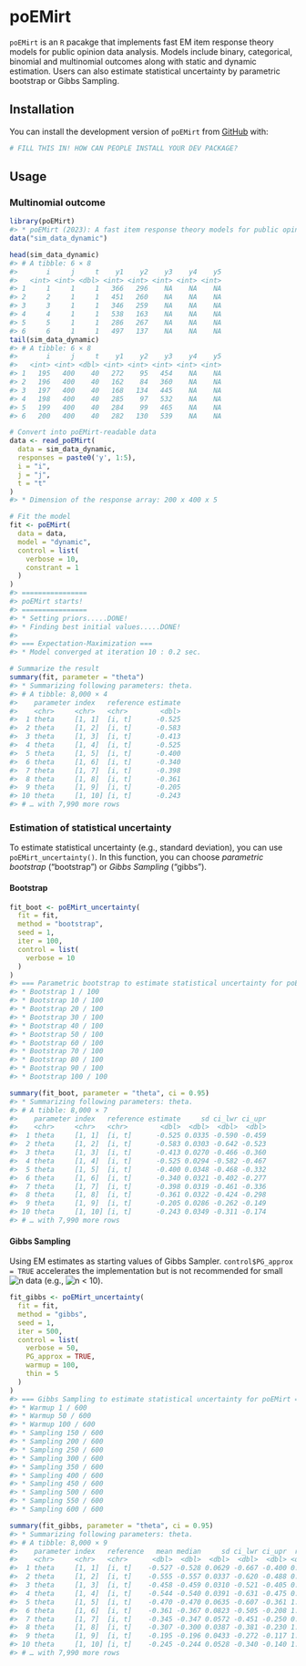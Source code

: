 
<!-- README.md is generated from README.Rmd. Please edit that file -->

# poEMirt

<!-- badges: start -->
<!-- badges: end -->

`poEMirt` is an `R` pacakge that implements fast EM item response theory
models for public opinion data analysis. Models include binary,
categorical, binomial and multinomial outcomes along with static and
dynamic estimation. Users can also estimate statistical uncertainty by
parametric bootstrap or Gibbs Sampling.

## Installation

You can install the development version of `poEMirt` from
[GitHub](https://github.com) with:

``` r
# FILL THIS IN! HOW CAN PEOPLE INSTALL YOUR DEV PACKAGE?
```

## Usage

### Multinomial outcome

``` r
library(poEMirt)
#> * poEMirt (2023): A fast item response theory models for public opinion data analysis
data("sim_data_dynamic")

head(sim_data_dynamic)
#> # A tibble: 6 × 8
#>       i     j     t    y1    y2    y3    y4    y5
#>   <int> <int> <dbl> <int> <int> <int> <int> <int>
#> 1     1     1     1   366   296    NA    NA    NA
#> 2     2     1     1   451   260    NA    NA    NA
#> 3     3     1     1   346   259    NA    NA    NA
#> 4     4     1     1   538   163    NA    NA    NA
#> 5     5     1     1   286   267    NA    NA    NA
#> 6     6     1     1   497   137    NA    NA    NA
tail(sim_data_dynamic)
#> # A tibble: 6 × 8
#>       i     j     t    y1    y2    y3    y4    y5
#>   <int> <int> <dbl> <int> <int> <int> <int> <int>
#> 1   195   400    40   272    95   454    NA    NA
#> 2   196   400    40   162    84   360    NA    NA
#> 3   197   400    40   168   134   445    NA    NA
#> 4   198   400    40   285    97   532    NA    NA
#> 5   199   400    40   284    99   465    NA    NA
#> 6   200   400    40   282   130   539    NA    NA

# Convert into poEMirt-readable data
data <- read_poEMirt(
  data = sim_data_dynamic,
  responses = paste0('y', 1:5),
  i = "i",
  j = "j",
  t = "t"
)
#> * Dimension of the response array: 200 x 400 x 5

# Fit the model
fit <- poEMirt(
  data = data,
  model = "dynamic",
  control = list(
    verbose = 10,
    constrant = 1
  )
)
#> ================
#> poEMirt starts! 
#> ================
#> * Setting priors.....DONE!
#> * Finding best initial values.....DONE!
#> 
#> === Expectation-Maximization ===
#> * Model converged at iteration 10 : 0.2 sec.

# Summarize the result
summary(fit, parameter = "theta")
#> * Summarizing following parameters: theta.
#> # A tibble: 8,000 × 4
#>    parameter index   reference estimate
#>    <chr>     <chr>   <chr>        <dbl>
#>  1 theta     [1, 1]  [i, t]      -0.525
#>  2 theta     [1, 2]  [i, t]      -0.583
#>  3 theta     [1, 3]  [i, t]      -0.413
#>  4 theta     [1, 4]  [i, t]      -0.525
#>  5 theta     [1, 5]  [i, t]      -0.400
#>  6 theta     [1, 6]  [i, t]      -0.340
#>  7 theta     [1, 7]  [i, t]      -0.398
#>  8 theta     [1, 8]  [i, t]      -0.361
#>  9 theta     [1, 9]  [i, t]      -0.205
#> 10 theta     [1, 10] [i, t]      -0.243
#> # … with 7,990 more rows
```

### Estimation of statistical uncertainty

To estimate statistical uncertainty (e.g., standard deviation), you can
use `poEMirt_uncertainty()`. In this function, you can choose
*parametric bootstrap* (“bootstrap”) or *Gibbs Sampling* (“gibbs”).

#### Bootstrap

``` r
fit_boot <- poEMirt_uncertainty(
  fit = fit,
  method = "bootstrap",
  seed = 1,
  iter = 100,
  control = list(
    verbose = 10
  )
)
#> === Parametric bootstrap to estimate statistical uncertainty for poEMirt ===
#> * Bootstrap 1 / 100 
#> * Bootstrap 10 / 100 
#> * Bootstrap 20 / 100 
#> * Bootstrap 30 / 100 
#> * Bootstrap 40 / 100 
#> * Bootstrap 50 / 100 
#> * Bootstrap 60 / 100 
#> * Bootstrap 70 / 100 
#> * Bootstrap 80 / 100 
#> * Bootstrap 90 / 100 
#> * Bootstrap 100 / 100

summary(fit_boot, parameter = "theta", ci = 0.95)
#> * Summarizing following parameters: theta.
#> # A tibble: 8,000 × 7
#>    parameter index   reference estimate     sd ci_lwr ci_upr
#>    <chr>     <chr>   <chr>        <dbl>  <dbl>  <dbl>  <dbl>
#>  1 theta     [1, 1]  [i, t]      -0.525 0.0335 -0.590 -0.459
#>  2 theta     [1, 2]  [i, t]      -0.583 0.0303 -0.642 -0.523
#>  3 theta     [1, 3]  [i, t]      -0.413 0.0270 -0.466 -0.360
#>  4 theta     [1, 4]  [i, t]      -0.525 0.0294 -0.582 -0.467
#>  5 theta     [1, 5]  [i, t]      -0.400 0.0348 -0.468 -0.332
#>  6 theta     [1, 6]  [i, t]      -0.340 0.0321 -0.402 -0.277
#>  7 theta     [1, 7]  [i, t]      -0.398 0.0319 -0.461 -0.336
#>  8 theta     [1, 8]  [i, t]      -0.361 0.0322 -0.424 -0.298
#>  9 theta     [1, 9]  [i, t]      -0.205 0.0286 -0.262 -0.149
#> 10 theta     [1, 10] [i, t]      -0.243 0.0349 -0.311 -0.174
#> # … with 7,990 more rows
```

#### Gibbs Sampling

Using EM estimates as starting values of Gibbs Sampler.
`control$PG_approx = TRUE` accelerates the implementation but is not
recommended for small
![n](https://latex.codecogs.com/png.image?%5Cdpi%7B110%7D&space;%5Cbg_white&space;n "n")
data (e.g.,
![n \< 10](https://latex.codecogs.com/png.image?%5Cdpi%7B110%7D&space;%5Cbg_white&space;n%20%3C%2010 "n < 10")).

``` r
fit_gibbs <- poEMirt_uncertainty(
  fit = fit,
  method = "gibbs",
  seed = 1,
  iter = 500,
  control = list(
    verbose = 50,
    PG_approx = TRUE, 
    warmup = 100,
    thin = 5
  )
)
#> === Gibbs Sampling to estimate statistical uncertainty for poEMirt ===
#> * Warmup 1 / 600
#> * Warmup 50 / 600
#> * Warmup 100 / 600
#> * Sampling 150 / 600
#> * Sampling 200 / 600
#> * Sampling 250 / 600
#> * Sampling 300 / 600
#> * Sampling 350 / 600
#> * Sampling 400 / 600
#> * Sampling 450 / 600
#> * Sampling 500 / 600
#> * Sampling 550 / 600
#> * Sampling 600 / 600

summary(fit_gibbs, parameter = "theta", ci = 0.95)
#> * Summarizing following parameters: theta.
#> # A tibble: 8,000 × 9
#>    parameter index   reference   mean median     sd ci_lwr ci_upr  rhat
#>    <chr>     <chr>   <chr>      <dbl>  <dbl>  <dbl>  <dbl>  <dbl> <dbl>
#>  1 theta     [1, 1]  [i, t]    -0.527 -0.528 0.0629 -0.667 -0.400 0.995
#>  2 theta     [1, 2]  [i, t]    -0.555 -0.557 0.0337 -0.620 -0.488 0.999
#>  3 theta     [1, 3]  [i, t]    -0.458 -0.459 0.0310 -0.521 -0.405 0.994
#>  4 theta     [1, 4]  [i, t]    -0.544 -0.540 0.0391 -0.631 -0.475 0.993
#>  5 theta     [1, 5]  [i, t]    -0.470 -0.470 0.0635 -0.607 -0.361 1.02 
#>  6 theta     [1, 6]  [i, t]    -0.361 -0.367 0.0823 -0.505 -0.208 1.00 
#>  7 theta     [1, 7]  [i, t]    -0.345 -0.347 0.0572 -0.451 -0.250 0.994
#>  8 theta     [1, 8]  [i, t]    -0.307 -0.300 0.0387 -0.381 -0.230 1.01 
#>  9 theta     [1, 9]  [i, t]    -0.195 -0.196 0.0433 -0.272 -0.117 1.02 
#> 10 theta     [1, 10] [i, t]    -0.245 -0.244 0.0528 -0.340 -0.140 1.04 
#> # … with 7,990 more rows
```
